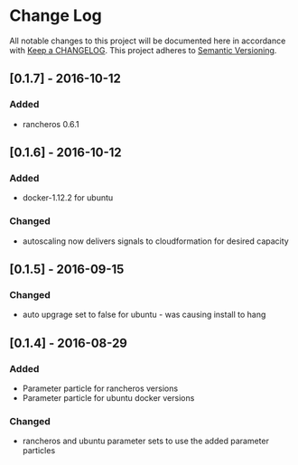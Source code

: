 # Change Log
All notable changes to this project will be documented here in
accordance with [Keep a CHANGELOG][keep-changelog-url].
This project adheres to [Semantic Versioning][semver-url].

## [0.1.7] - 2016-10-12

### Added
- rancheros 0.6.1

## [0.1.6] - 2016-10-12

### Added
- docker-1.12.2 for ubuntu

### Changed
- autoscaling now delivers signals to cloudformation for desired
  capacity

## [0.1.5] - 2016-09-15

### Changed
- auto upgrage set to false for ubuntu - was causing install to hang

## [0.1.4] - 2016-08-29

### Added
- Parameter particle for rancheros versions
- Parameter particle for ubuntu docker versions

### Changed
- rancheros and ubuntu parameter sets to use the added parameter particles

[cpt-url]: https://github.com/SungardAS/condensation-particle-tests
[semver-url]: http://semver.org
[keep-changelog-url]: http://keepachangelog.com/
[condensation-url]: https://github.com/SungardAS/condensation
